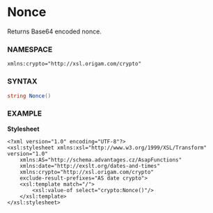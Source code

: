 # Nonce

Returns Base64 encoded nonce.

### NAMESPACE

`xmlns:crypto="http://xsl.origam.com/crypto"`

### SYNTAX

``` csharp
string Nonce()
```

### EXAMPLE

**Stylesheet**

``` html/xml
<?xml version="1.0" encoding="UTF-8"?>
<xsl:stylesheet xmlns:xsl="http://www.w3.org/1999/XSL/Transform" version="1.0"
    xmlns:AS="http://schema.advantages.cz/AsapFunctions"
    xmlns:date="http://exslt.org/dates-and-times" 
    xmlns:crypto="http://xsl.origam.com/crypto"
    exclude-result-prefixes="AS date crypto">
    <xsl:template match="/">
        <xsl:value-of select="crypto:Nonce()"/>
    </xsl:template>
</xsl:stylesheet>
```
